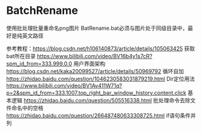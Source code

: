 # BatchRename
使用批处理批量重命名png图片
BatRename.bat必须与图片处于同级目录中，最好是纯英文路径

参考教程：https://blog.csdn.net/h106140873/article/details/105063425 获取bat所在目录
          https://www.bilibili.com/video/BV16b4y1s7cR?spm_id_from=333.999.0.0 用户界面架构
          https://blog.csdn.net/kaka20099527/article/details/50969792 循环自加
          https://zhidao.baidu.com/question/1046230583031879219.html Dir定位用法
          https://www.bilibili.com/video/BV1Av411W71q?p=2&spm_id_from=333.1007.top_right_bar_window_history.content.click 基本逻辑
          https://zhidao.baidu.com/question/505516338.html 批处理命令去除文件命名中的空格
          https://zhidao.baidu.com/question/266487480633308725.html if语句条件并列
          
